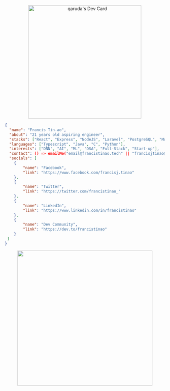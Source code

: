 <div align="center">
   <a href="https://app.daily.dev/garuda274"><img src="https://api.daily.dev/devcards/v2/RhcB3tFgjtXkwboZ5b6rx.png?type=default&r=9st" width="356" alt="qaruda's Dev Card"/></a>
</div>

```json
{
  "name": "Francis Tin-ao",
  "about": "21 years old aspiring engineer",
  "stacks": ["React", "Express", "NodeJS", "Laravel", "PostgreSQL", "MongoDB", "Supabase"],
  "languages": ["Typescript", "Java", "C", "Python"],
  "interests": ["DNN", "AI", "ML", "DSA", "Full-Stack", "Start-up"],
  "contact": () => emailMe("email@francistinao.tech" || "francisjtinao@gmail.com"),
  "socials": [
    {
        "name": "Facebook",
        "link": "https://www.facebook.com/francisj.tinao"
    },
    {
        "name": "Twitter",
        "link": "https://twitter.com/francistinao_"
    },
    {
        "name": "LinkedIn",
        "link": "https://www.linkedin.com/in/francistinao"
    },
    {
        "name": "Dev Community",
        "link": "https://dev.to/francistinao"
    }
 ]
}
```
<div align="center">
   <img width="425" src="https://github-readme-streak-stats.herokuapp.com/?user=francistinao&theme=tokyonight&hide_border=true" />
</div>

